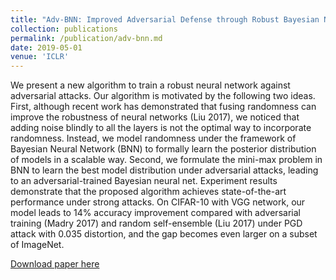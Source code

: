 ```yaml
---
title: "Adv-BNN: Improved Adversarial Defense through Robust Bayesian Neural Network"
collection: publications
permalink: /publication/adv-bnn.md
date: 2019-05-01
venue: 'ICLR'
---
```

We present a new algorithm to train a robust neural network against adversarial attacks. Our algorithm is motivated by the following two ideas. First, although recent work has demonstrated that fusing randomness can improve the robustness of neural networks (Liu 2017), we noticed that adding noise blindly to all the layers is not the optimal way to incorporate randomness. Instead, we model randomness under the framework of Bayesian Neural Network (BNN) to formally learn the posterior distribution of models in a scalable way. Second, we formulate the mini-max problem in BNN to learn the best model distribution under adversarial attacks, leading to an adversarial-trained Bayesian neural net. Experiment results demonstrate that the proposed algorithm achieves state-of-the-art performance under strong attacks. On CIFAR-10 with VGG network, our model leads to 14\% accuracy improvement compared with adversarial training (Madry 2017) and random self-ensemble (Liu 2017) under PGD attack with 0.035 distortion, and the gap becomes even larger on a subset of ImageNet.

[Download paper here](https://openreview.net/pdf?id=rk4Qso0cKm)
